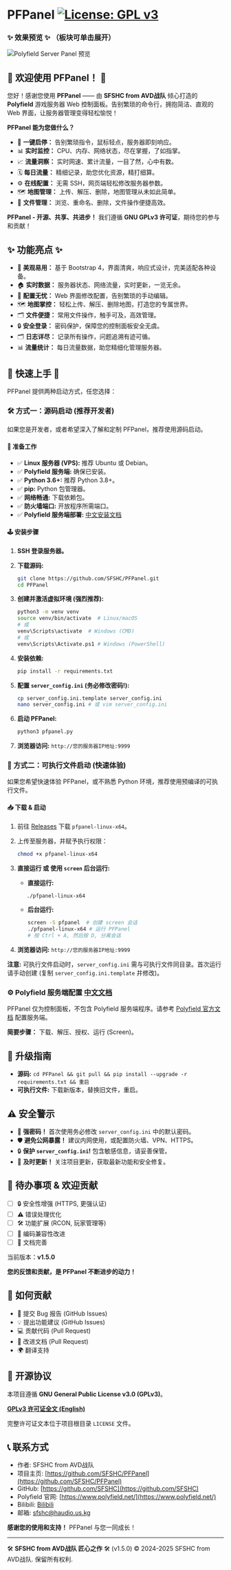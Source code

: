 # PFPanel  [![License: GPL v3](https://img.shields.io/badge/License-GPLv3-blue.svg)](https://www.gnu.org/licenses/gpl-3.0)

<!-- 项目 Logo (可选) -->
<!-- ![Project Logo](path/to/logo.png) -->

### ✨ 效果预览 ✨ （板块可单击展开）

![Polyfield Server Panel 预览](https://github.com/user-attachments/assets/244dc01d-d030-46bc-9737-d95e2b2bfa90)

## 🎉 欢迎使用 PFPanel！ 🎉

您好！感谢您使用 **PFPanel** —— 由 **SFSHC from AVD战队** 倾心打造的 **Polyfield** 游戏服务器 Web 控制面板。告别繁琐的命令行，拥抱简洁、直观的 Web 界面，让服务器管理变得轻松愉悦！

**PFPanel 能为您做什么？**

*   🚀 **一键启停：** 告别繁琐指令，鼠标轻点，服务器即刻响应。
*   📊 **实时监控：** CPU、内存、网络状态，尽在掌握，了如指掌。
*   📈 **流量洞察：** 实时网速、累计流量，一目了然，心中有数。
*   🗓️ **每日流量：** 精细记录，助您优化资源，精打细算。
*   ⚙️ **在线配置：** 无需 SSH，网页端轻松修改服务器参数。
*   🗺️ **地图管理：** 上传、解压、删除，地图管理从未如此简单。
*   📁 **文件管理：** 浏览、重命名、删除，文件操作便捷高效。

**PFPanel - 开源、共享、共进步！** 我们遵循 **GNU GPLv3 许可证**，期待您的参与和贡献！

## ✨ 功能亮点 ✨

*   🌈 **美观易用：** 基于 Bootstrap 4，界面清爽，响应式设计，完美适配各种设备。
*   🏠 **实时数据：** 服务器状态、网络流量，实时更新，一览无余。
*   📝 **配置无忧：** Web 界面修改配置，告别繁琐的手动编辑。
*   🗺️ **地图掌控：** 轻松上传、解压、删除地图，打造您的专属世界。
*   🗂️ **文件便捷：** 常用文件操作，触手可及，高效管理。
*   🔒 **安全登录：** 密码保护，保障您的控制面板安全无虞。
*   🗂️ **日志详尽：** 记录所有操作，问题追溯有迹可循。
*   📊 **流量统计：** 每日流量数据，助您精细化管理服务器。

## 🚀 快速上手 🚀

PFPanel 提供两种启动方式，任您选择：

### 🛠️ 方式一：源码启动 (推荐开发者)

如果您是开发者，或者希望深入了解和定制 PFPanel，推荐使用源码启动。

#### 🚧 准备工作

*   ✅ **Linux 服务器 (VPS):** 推荐 Ubuntu 或 Debian。
*   ✅ **Polyfield 服务端:** 确保已安装。
*   ✅ **Python 3.6+:** 推荐 Python 3.8+。
*   ✅ **pip:** Python 包管理器。
*   ✅ **网络畅通:** 下载依赖包。
*   ✅ **防火墙端口:** 开放程序所需端口。
*   ✅ **Polyfield 服务端部署:** [中文安装文档](https://github.com/SFSHC/PFPanel/blob/main/%E6%9C%8D%E5%8A%A1%E7%AB%AF%E5%AE%89%E8%A3%85%E6%96%87%E6%A1%A3%E4%B8%AD%E6%96%87)

#### 🕹️ 安装步骤

1.  **SSH 登录服务器。**
2.  **下载源码:**

    ```bash
    git clone https://github.com/SFSHC/PFPanel.git
    cd PFPanel
    ```

3.  **创建并激活虚拟环境 (强烈推荐):**

    ```bash
    python3 -m venv venv
    source venv/bin/activate  # Linux/macOS
    # 或
    venv\Scripts\activate  # Windows (CMD)
    # 或
    venv\Scripts\Activate.ps1 # Windows (PowerShell)
    ```

4.  **安装依赖:**

    ```bash
    pip install -r requirements.txt
    ```

5.  **配置 `server_config.ini` (务必修改密码!):**

    ```bash
    cp server_config.ini.template server_config.ini
    nano server_config.ini # 或 vim server_config.ini
    ```

6.  **启动 PFPanel:**

    ```bash
    python3 pfpanel.py
    ```

7.  **浏览器访问:** `http://您的服务器IP地址:9999`

### 🚀 方式二：可执行文件启动 (快速体验)

如果您希望快速体验 PFPanel，或不熟悉 Python 环境，推荐使用预编译的可执行文件。

#### 📥 下载 & 启动

1.  前往 [Releases](https://github.com/SFSHC/PFPanel/releases) 下载 `pfpanel-linux-x64`。
2.  上传至服务器，并赋予执行权限：

    ```bash
    chmod +x pfpanel-linux-x64
    ```
3. **直接运行 或 使用 `screen` 后台运行:**
   *   **直接运行:**  
      ```bash
         ./pfpanel-linux-x64
      ```
   *   **后台运行:**  

        ```bash
        screen -S pfpanel  # 创建 screen 会话
        ./pfpanel-linux-x64 # 运行 PFPanel
        # 按 Ctrl + A, 然后按 D, 分离会话
        ```

4.  **浏览器访问:** `http://您的服务器IP地址:9999`

**注意:**  可执行文件启动时，`server_config.ini` 需与可执行文件同目录。首次运行请手动创建 (复制 `server_config.ini.template` 并修改)。

### ⚙️ Polyfield 服务端配置 [中文文档](https://github.com/SFSHC/PFPanel/blob/main/%E6%9C%8D%E5%8A%A1%E7%AB%AF%E5%AE%89%E8%A3%85%E6%96%87%E6%A1%A3%E4%B8%AD%E6%96%87)

PFPanel 仅为控制面板，不包含 Polyfield 服务端程序。请参考 [Polyfield 官方文档](https://www.polyfield.net/builds/%23README.txt) 配置服务端。

**简要步骤：** 下载、解压、授权、运行 (Screen)。

## 🔄 升级指南

*   **源码:** `cd PFPanel && git pull && pip install --upgrade -r requirements.txt && 重启`
*   **可执行文件:** 下载新版本，替换旧文件，重启。

## ⚠️ 安全警示

*   🔑 **强密码！** 首次使用务必修改 `server_config.ini` 中的默认密码。
*   🛡️ **避免公网暴露！** 建议内网使用，或配置防火墙、VPN、HTTPS。
*   🔒 **保护 `server_config.ini`!** 包含敏感信息，请妥善保管。
*   📅 **及时更新！** 关注项目更新，获取最新功能和安全修复。

## 🐞 待办事项 & 欢迎贡献

*   [ ] 🔒 安全性增强 (HTTPS, 更强认证)
*   [ ] ⚠️ 错误处理优化
*   [ ] 🛠️ 功能扩展 (RCON, 玩家管理等)
*   [ ] 📝 编码兼容性改进
*   [ ] 📝 文档完善

当前版本：**v1.5.0**

**您的反馈和贡献，是 PFPanel 不断进步的动力！**

## 🤝 如何贡献

*   🐛 提交 Bug 报告 (GitHub Issues)
*   💡 提出功能建议 (GitHub Issues)
*   💻 贡献代码 (Pull Request)
*   📝 改进文档 (Pull Request)
*   🌍 翻译支持

## 📜 开源协议

本项目遵循 **GNU General Public License v3.0 (GPLv3)**。

[**GPLv3 许可证全文 (English)**](https://www.gnu.org/licenses/gpl-3.0)

完整许可证文本位于项目根目录 `LICENSE` 文件。

## 📞 联系方式

*   作者: SFSHC from AVD战队
*   项目主页: [https://github.com/SFSHC/PFPanel](https://github.com/SFSHC/PFPanel)
*   GitHub: [https://github.com/SFSHC](https://github.com/SFSHC)
*   Polyfield 官网: [https://www.polyfield.net/](https://www.polyfield.net/)
*   Bilibili: [Bilibili](https://space.bilibili.com/1635006043)
*   邮箱: sfshc@haudio.us.kg

**感谢您的使用和支持！** PFPanel 与您一同成长！

---

🛠️ **SFSHC from AVD战队 匠心之作** 🛠️ (v1.5.0) © 2024-2025 SFSHC from AVD战队. 保留所有权利.
